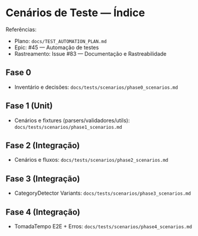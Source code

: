 # Cenários de Teste — Índice

Referências:
- Plano: `docs/TEST_AUTOMATION_PLAN.md`
- Epic: #45 — Automação de testes
- Rastreamento: Issue #83 — Documentação e Rastreabilidade

## Fase 0
- Inventário e decisões: `docs/tests/scenarios/phase0_scenarios.md`

## Fase 1 (Unit)
- Cenários e fixtures (parsers/validadores/utils): `docs/tests/scenarios/phase1_scenarios.md`

## Fase 2 (Integração)
- Cenários e fluxos: `docs/tests/scenarios/phase2_scenarios.md`
 
## Fase 3 (Integração)
- CategoryDetector Variants: `docs/tests/scenarios/phase3_scenarios.md`
 
## Fase 4 (Integração)
- TomadaTempo E2E + Erros: `docs/tests/scenarios/phase4_scenarios.md`
